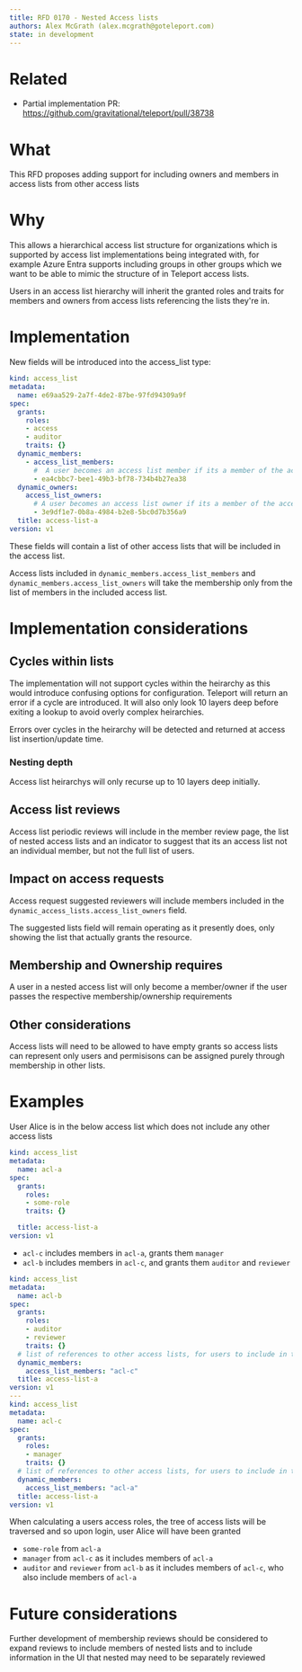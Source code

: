 ```yaml
---
title: RFD 0170 - Nested Access lists
authors: Alex McGrath (alex.mcgrath@goteleport.com)
state: in development
---
```


# Related
  * Partial implementation PR: https://github.com/gravitational/teleport/pull/38738

# What

This RFD proposes adding support for including owners and
members in access lists from other access lists

# Why

This allows a hierarchical access list structure for organizations
which is supported by access list implementations being integrated
with, for example Azure Entra supports including groups in other
groups which we want to be able to mimic the structure of in Teleport
access lists.

Users in an access list hierarchy will inherit the granted roles and
traits for members and owners from access lists referencing the lists
they're in.

# Implementation

New fields will be introduced into the access_list type:

```yaml
kind: access_list
metadata:
  name: e69aa529-2a7f-4de2-87be-97fd94309a9f
spec:
  grants:
    roles:
    - access
    - auditor
    traits: {}
  dynamic_members:
    - access_list_members:
      #  A user becomes an access list member if its a member of the access list
      - ea4cbbc7-bee1-49b3-bf78-734b4b27ea38
  dynamic_owners:
    access_list_owners:
      # A user becomes an access list owner if its a member of the access list
      - 3e9df1e7-0b8a-4984-b2e8-5bc0d7b356a9
  title: access-list-a
version: v1
```

These fields will contain a list of other access lists that will be
included in the access list.

Access lists included in `dynamic_members.access_list_members` and
`dynamic_members.access_list_owners` will take the membership only
from the list of members in the included access list.

# Implementation considerations

## Cycles within lists

The implementation will not support cycles within the heirarchy as
this would introduce confusing options for configuration. Teleport
will return an error if a cycle are introduced. It will also only look
10 layers deep before exiting a lookup to avoid overly complex
heirarchies.

Errors over cycles in the heirarchy will be detected and returned at
access list insertion/update time.

### Nesting depth

Access list heirarchys will only recurse up to 10 layers deep
initially.

## Access list reviews

Access list periodic reviews will include in the member review page,
the list of nested access lists and an indicator to suggest that its
an access list not an individual member, but not the full list of
users.

## Impact on access requests

Access request suggested reviewers will include members included in
the `dynamic_access_lists.access_list_owners` field.

The suggested lists field will remain operating as it presently does,
only showing the list that actually grants the resource.

## Membership and Ownership requires

A user in a nested access list will only become a member/owner if the
user passes the respective membership/ownership requirements

## Other considerations

Access lists will need to be allowed to have empty grants so access
lists can represent only users and permisisons can be assigned purely
through membership in other lists.

# Examples


User Alice is in the below access list which does not include any
other access lists

```yaml
kind: access_list
metadata:
  name: acl-a
spec:
  grants:
    roles:
    - some-role
    traits: {}

  title: access-list-a
version: v1
```
- `acl-c` includes members in `acl-a`, grants them `manager`
- `acl-b` includes members in `acl-c`, and grants them `auditor` and `reviewer`

```yaml
kind: access_list
metadata:
  name: acl-b
spec:
  grants:
    roles:
    - auditor
    - reviewer
    traits: {}
  # list of references to other access lists, for users to include in this access list
  dynamic_members:
    access_list_members: "acl-c"
  title: access-list-a
version: v1
---
kind: access_list
metadata:
  name: acl-c
spec:
  grants:
    roles:
    - manager
    traits: {}
  # list of references to other access lists, for users to include in this access list
  dynamic_members:
    access_list_members: "acl-a"
  title: access-list-a
version: v1

```

When calculating a users access roles, the tree of access lists will
be traversed and so upon login, user Alice will have been granted

- `some-role` from `acl-a`
- `manager` from `acl-c` as it includes members of `acl-a`
- `auditor` and `reviewer` from `acl-b` as it includes members of
  `acl-c`, who also include members of `acl-a`

# Future considerations

Further development of membership reviews should be considered to
expand reviews to include members of nested lists and to include
information in the UI that nested may need to be separately reviewed
